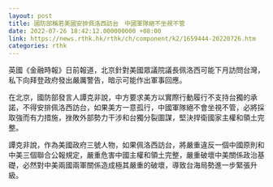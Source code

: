 ```yaml
---
layout: post
title: 國防部稱若美國安排佩洛西訪台　中國軍隊絕不坐視不管
date: 2022-07-26 18:42:12.000000000 +08:00
link: https://news.rthk.hk/rthk/ch/component/k2/1659444-20220726.htm
categories: rthk
---
```


英國《金融時報》日前報道，北京針對美國眾議院議長佩洛西可能下月訪問台灣，私下向拜登政府發出嚴厲警告，暗示可能作出軍事回應。

在北京，國防部發言人譚克非說，中方要求美方以實際行動履行不支持台獨的承諾，不得安排佩洛西訪台，如果美方一意孤行，中國軍隊絕不會坐視不管，必將採取強而有力措施，挫敗外部勢力干涉和台獨分裂圖謀，堅決捍衛國家主權和領土完整。

譚克非說，作為美國政府三號人物，如果佩洛西訪台，將嚴重違反一個中國原則和中美三個聯合公報規定，嚴重危害中國主權和領土完整，嚴重破壞中美關係政治基礎，必然對中美兩國兩軍關係造成極其嚴重的破壞，導致台海局勢進一步緊張升級。
